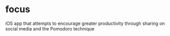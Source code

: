 # focus
iOS app that attempts to encourage greater productivity through sharing on social media and the Pomodoro technique
